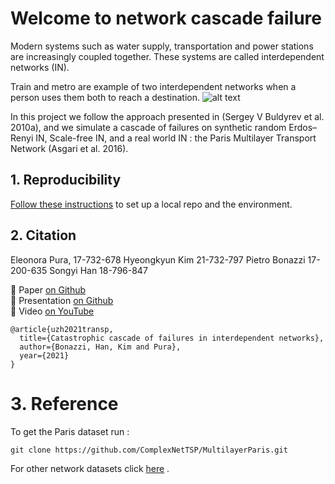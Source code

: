# Welcome to network cascade failure

Modern systems such as water supply, transportation and power  stations  are  increasingly  coupled  together.  These  systems  are  called interdependent networks (IN). 

Train and metro are example of two interdependent networks when a person uses them both to reach a destination.
![alt text](https://github.com/pbonazzi/21-network-cascade-failure/blob/main/notebooks/figure/metro_train.png?raw=true)


In this project we follow the approach presented in (Sergey V Buldyrev et al. 2010a), and we simulate a cascade of failures on synthetic random Erdos–Renyi IN, Scale-free IN, and a real world IN : the Paris Multilayer Transport Network (Asgari et al. 2016). 

## 1. Reproducibility

[Follow these instructions](./docs/01_reproduce_res.md) to set up a local repo and the environment.

## 2. Citation 

Eleonora Pura, 17-732-678
Hyeongkyun Kim 21-732-797
Pietro Bonazzi 17-200-635
Songyi Han 18-796-847

:page_with_curl: Paper [on Github](./docs)    
:pencil: Presentation [on Github](./docs)    
:movie_camera: Video [on YouTube](./docs)   

```
@article{uzh2021transp,
  title={Catastrophic cascade of failures in interdependent networks},
  author={Bonazzi, Han, Kim and Pura},
  year={2021}
}
```

#  3. Reference

To get the Paris dataset run :

```
git clone https://github.com/ComplexNetTSP/MultilayerParis.git
```

For other network datasets click [here](https://icon.colorado.edu/#!/networks) .
